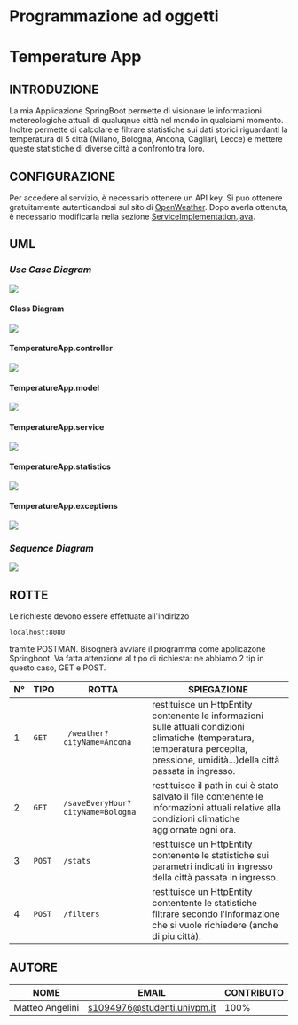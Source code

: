 # Programmazione ad oggetti
# Temperature App
## INTRODUZIONE
La mia Applicazione SpringBoot permette di visionare le informazioni metereologiche attuali di qualuqnue città nel mondo in qualsiami momento. Inoltre permette di calcolare e filtrare statistiche sui dati storici riguardanti la temperatura di 5 città (Milano, Bologna, Ancona, Cagliari, Lecce) e mettere queste statistiche di diverse città a confronto tra loro.

## CONFIGURAZIONE
Per accedere al servizio, è necessario ottenere un API key. Si può ottenere gratuitamente autenticandosi sul sito di [OpenWeather](https://openweathermap.org/). Dopo averla ottenuta, è necessario modificarla nella sezione [ServiceImplementation.java](https://github.com/matteo2355/PAO_Sett22/blob/main/temperature-app/src/main/java/com/progetto/temperatureapp/service/ServiceImplementation.java).

## UML
### *Use Case Diagram*
![](https://github.com/matteo2355/PAO_Sett22/blob/main/UML_PAO/Use%20Case%20diagram.jpg)

#### Class Diagram
![](https://github.com/matteo2355/PAO_Sett22/blob/main/UML_PAO/Class%20diagram.jpg)

#### TemperatureApp.controller
![](https://github.com/matteo2355/PAO_Sett22/blob/main/UML_PAO/Controller.jpg)

#### TemperatureApp.model
![](https://github.com/matteo2355/PAO_Sett22/blob/main/UML_PAO/models.jpg)

#### TemperatureApp.service
![](https://github.com/matteo2355/PAO_Sett22/blob/main/UML_PAO/service.jpg)

#### TemperatureApp.statistics
![](https://github.com/matteo2355/PAO_Sett22/blob/main/UML_PAO/utils%20(1).jpg)

#### TemperatureApp.exceptions
![](https://github.com/matteo2355/PAO_Sett22/blob/main/UML_PAO/exceptions.jpg)

### *Sequence Diagram*
![](https://github.com/matteo2355/PAO_Sett22/blob/main/UML_PAO/sequence.jpg)

## ROTTE
Le richieste devono essere effettuate all'indirizzo 
```
localhost:8080
```
tramite POSTMAN. Bisognerà avviare il programma come applicazone Springboot. Va fatta attenzione al tipo di richiesta: ne abbiamo 2 tip in questo caso, GET e POST.

|N°    |TIPO         | ROTTA                                    | SPIEGAZIONE |
|-----|--------     |--------                                   |--------                               |
|  1  | ``` GET ``` |  ``` /weather?cityName=Ancona```         |restituisce un HttpEntity contenente le informazioni sulle attuali condizioni climatiche (temperatura, temperatura percepita, pressione, umidità...)della città passata in ingresso.|
|  2  | ``` GET ``` |  ``` /saveEveryHour?cityName=Bologna ``` |restituisce il path in cui è stato salvato il file contenente le informazioni attuali relative alla condizioni climatiche aggiornate ogni ora.|
|  3  | ``` POST ```|  ``` /stats ``` |restituisce un HttpEntity contenente le statistiche sui parametri indicati in ingresso della città passata in ingresso.|
|  4  | ``` POST ```|  ``` /filters ``` |restituisce un HttpEntity contentente le statistiche filtrare secondo l'informazione che si vuole richiedere (anche di piu città). |

## AUTORE
|NOME|EMAIL|CONTRIBUTO|
|--------|--------|----|
|  Matteo Angelini | s1094976@studenti.univpm.it |100%|

